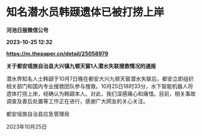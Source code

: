 # 知名潜水员韩颋遗体已被打捞上岸
**河池日报微信公号**

**2023-10-25 12:32**

**https://m.thepaper.cn/detail/25058979**

**关于都安瑶族自治县大兴镇九顿天窗1人潜水失联搜救情况的通报**

潜水界知名人士韩颋于10月7日晚在都安大兴九顿天窗潜水失联后，都安立即组织相关部门和国内专业搜救团队参与搜救。10月25日18时33分，水下智能机器人将遗体打捞上岸，经确认为韩颋本人。对此，我们深感痛心和痛惜。目前，相关事故调查及善后处置等工作正在进行，感谢广大网友的关心关注。

都安瑶族自治县应急管理局

2023年10月25日
